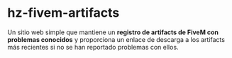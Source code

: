 # hz-fivem-artifacts
Un sitio web simple que mantiene un **registro de artifacts de FiveM con problemas conocidos** y proporciona un enlace de descarga a los artifacts más recientes si no se han reportado problemas con ellos.
